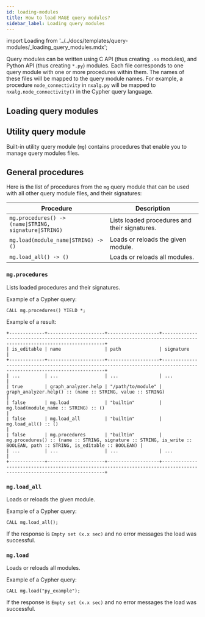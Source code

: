 ```yaml
---
id: loading-modules
title: How to load MAGE query modules? 
sidebar_label: Loading query modules
---
```


import Loading from '../../docs/templates/query-modules/_loading_query_modules.mdx';

Query modules can be written using C API (thus creating `.so` modules), and Python API (thus creating `*.py`) modules. Each file corresponds to one query module with one or more procedures within them. The names of these files will be mapped to the query module names. For example, a procedure `node_connectivity` in `nxalg.py` will be mapped to `nxalg.node_connectivity()` in the Cypher query language.

## Loading query modules

<Loading/>

## Utility query module

Built-in utility query module (`mg`) contains procedures that enable you to
manage query modules files.

## General procedures

Here is the list of procedures from the `mg` query module that can be used with
all other query module files, and their signatures:

| Procedure                                  | Description                          |
| ------------------------------------------ | ------------------------------------ |
| <code>mg.procedures() -> (name\|STRING, signature\|STRING)</code> | Lists loaded procedures and their signatures. |
| <code>mg.load(module_name\|STRING) -> ()</code> | Loads or reloads the given module.   |
| <code>mg.load_all() -> ()</code>               | Loads or reloads all modules.        |


### `mg.procedures` 

Lists loaded procedures and their signatures.

Example of a Cypher query:

```cypher
CALL mg.procedures() YIELD *;
```

Example of a result:

```plaintext
+-------------+---------------------+-------------------+-----------------------------------------------------------------------------------------------------------------------+
| is_editable | name                | path              | signature                                                                                                             |
+-------------+---------------------+-------------------+-----------------------------------------------------------------------------------------------------------------------+
| ...         | ...                 | ...               | ...                                                                                                                   |
| true        | graph_analyzer.help | "/path/to/module" | graph_analyzer.help() :: (name :: STRING, value :: STRING)                                                            |
| false       | mg.load             | "builtin"         | mg.load(module_name :: STRING) :: ()                                                                                  |
| false       | mg.load_all         | "builtin"         | mg.load_all() :: ()                                                                                                   |
| false       | mg.procedures       | "builtin"         | mg.procedures() :: (name :: STRING, signature :: STRING, is_write :: BOOLEAN, path :: STRING, is_editable :: BOOLEAN) |
| ...         | ...                 | ...               | ...                                                                                                                   |
+-------------+---------------------+-------------------+-----------------------------------------------------------------------------------------------------------------------+
```

### `mg.load_all` 

Loads or reloads the given module.

Example of a Cypher query:

```cypher
CALL mg.load_all();
```
If the response is `Empty set (x.x sec)` and no error messages the load was successful.

###  `mg.load` 

Loads or reloads all modules.

Example of a Cypher query:

```cypher
CALL mg.load("py_example");
```

If the response is `Empty set (x.x sec)` and no error messages the load was successful.